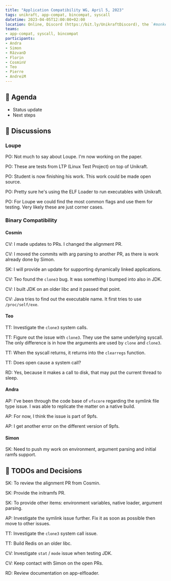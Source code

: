 ```yaml
---
title: "Application Compatibility WG, April 5, 2023"
tags: unikraft, app-compat, bincompat, syscall
datetime: 2023-04-05T12:00:00+02:00
location: Online, Discord (https://bit.ly/UnikraftDiscord), the `#monkey-business` voice channel
teams:
- app-compat, syscall, bincompat
participants:
- Andra
- Simon
- RăzvanD
- Florin
- CosminV
- Teo
- Pierre
- AndreiM
---
```


## :dart: Agenda

- Status update
- Next steps

## :closed_book: Discussions

### Loupe

PO: Not much to say about Loupe.
I'm now working on the paper.

PO: These are tests from LTP (Linux Test Project) on top of Unikraft.

PO: Student is now finishing his work.
This work could be made open source.

PO: Pretty sure he's using the ELF Loader to run executables with Unikraft.

PO: For Loupe we could find the most common flags and use them for testing.
Very likely these are just corner cases.

### Binary Compatibility

#### Cosmin

CV: I made updates to PRs.
I changed the alignment PR.

CV: I moved the commits with arg parsing to another PR, as there is work already done by Simon.

SK: I will provide an update for supporting dynamically linked applications.

CV: Teo found the `clone3` bug.
It was something I bumped into also in JDK.

CV: I built JDK on an older libc and it passed that point.

CV: Java tries to find out the executable name.
It first tries to use `/proc/self/exe`.

#### Teo

TT: Investigate the `clone3` system calls.

TT: Figure out the issue with `clone3`.
They use the same underlying syscall.
The only difference is in how the arguments are used by `clone` and `clone3`.

TT: When the syscall returns, it returns into the `clearregs` function.

TT: Does open cause a system call?

RD: Yes, because it makes a call to disk, that may put the current thread to sleep.

#### Andra

AP: I've been through the code base of `vfscore` regarding the symlink file type issue.
I was able to replicate the matter on a native build.

AP: For now, I think the issue is part of 9pfs.

AP: I get another error on the different version of 9pfs.

#### Simon

SK: Need to push my work on environment, argument parsing and initial ramfs support.

## :wrench: TODOs and Decisions

SK: To review the alignment PR from Cosmin.

SK: Provide the initramfs PR.

SK: To provide other items: environment variables, native loader, argument parsing.

AP: Investigate the symlink issue further.
Fix it as soon as possible then move to other issues.

TT: Investigate the `clone3` system call issue.

TT: Build Redis on an older libc.

CV: Investigate `stat` / `mode` issue when testing JDK.

CV: Keep contact with Simon on the open PRs.

RD: Review documentation on app-elfloader.
